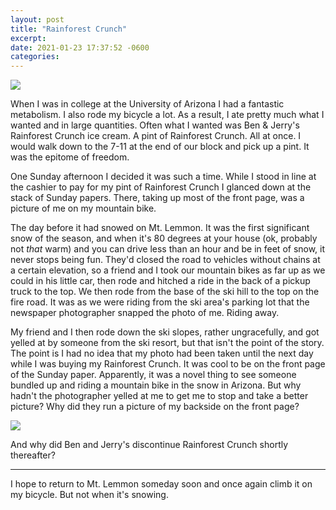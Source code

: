 ```yaml
---
layout: post
title: "Rainforest Crunch"
excerpt: 
date: 2021-01-23 17:37:52 -0600
categories: 
---
```


![]({{site.url}}/assets/2021/01/rainforest_crunch.jpg)

When I was in college at the University of Arizona I had a fantastic metabolism. I also rode my bicycle a lot. As a result, I ate pretty much what I wanted and in large quantities. Often what I wanted was Ben & Jerry's Rainforest Crunch ice cream. A pint of Rainforest Crunch. All at once. I would walk down to the 7-11 at the end of our block and pick up a pint. It was the epitome of freedom.

One Sunday afternoon I decided it was such a time. While I stood in line at the cashier to pay for my pint of Rainforest Crunch I glanced down at the stack of Sunday papers. There, taking up most of the front page, was a picture of me on my mountain bike.

The day before it had snowed on Mt. Lemmon. It was the first significant snow of the season, and when it's 80 degrees at your house (ok, probably not _that_ warm) and you can drive less than an hour and be in feet of snow, it never stops being fun. They'd closed the road to vehicles without chains at a certain elevation, so a friend and I took our mountain bikes as far up as we could in his little car, then rode and hitched a ride in the back of a pickup truck to the top. We then rode from the base of the ski hill to the top on the fire road. It was as we were riding from the ski area's parking lot that the newspaper photographer snapped the photo of me. Riding away.

My friend and I then rode down the ski slopes, rather ungracefully, and got yelled at by someone from the ski resort, but that isn't the point of the story. The point is I had no idea that my photo had been taken until the next day while I was buying my Rainforest Crunch. It was cool to be on the front page of the Sunday paper. Apparently, it was a novel thing to see someone bundled up and riding a mountain bike in the snow in Arizona. But why hadn't the photographer yelled at me to get me to stop and take a better picture? Why did they run a picture of my backside on the front page?

![]({{site.url}}/assets/2021/01/daily_star2.jpg)

And why did Ben and Jerry's discontinue Rainforest Crunch shortly thereafter?

---

I hope to return to Mt. Lemmon someday soon and once again climb it on my bicycle. But not when it's snowing.
